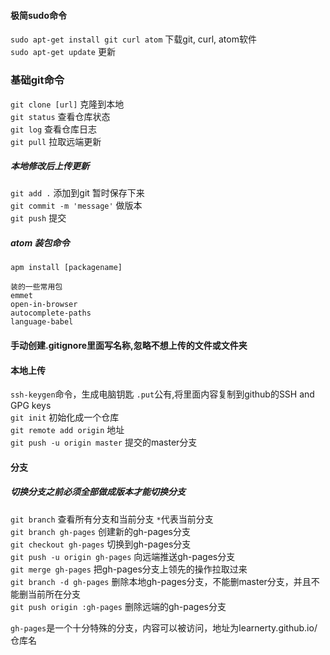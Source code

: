 #### 极简sudo命令
`sudo apt-get install git curl atom`   下载git, curl, atom软件  
`sudo apt-get update`   更新

### 基础git命令
`git clone [url]`   克隆到本地  
`git status`    查看仓库状态  
`git log`     查看仓库日志  
`git pull`   拉取远端更新

##### 本地修改后上传更新  
`git add .`  添加到git 暂时保存下来  
`git commit -m 'message'`  做版本  
`git push`   提交

##### atom 装包命令  
`apm install [packagename]`
```
装的一些常用包
emmet  
open-in-browser  
autocomplete-paths  
language-babel
```

#### 手动创建.gitignore里面写名称,忽略不想上传的文件或文件夹


#### 本地上传
`ssh-keygen`命令，生成电脑钥匙 `.put`公有,将里面内容复制到github的SSH and GPG keys  
`git init` 初始化成一个仓库  
`git remote add origin` 地址  
`git push -u origin master`  提交的master分支

#### 分支
##### 切换分支之前必须全部做成版本才能切换分支  
`git branch` 查看所有分支和当前分支 `*`代表当前分支  
`git branch gh-pages` 创建新的gh-pages分支  
`git checkout gh-pages`  切换到gh-pages分支  
`git push -u origin gh-pages` 向远端推送gh-pages分支  
`git merge gh-pages` 把gh-pages分支上领先的操作拉取过来  
`git branch -d gh-pages` 删除本地gh-pages分支，不能删master分支，并且不能删当前所在分支  
`git push origin :gh-pages`  删除远端的gh-pages分支

`gh-pages`是一个十分特殊的分支，内容可以被访问，地址为learnerty.github.io/仓库名
